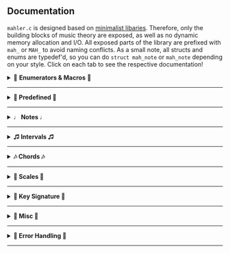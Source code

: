 ## Documentation

```mahler.c``` is designed based on [minimalist libaries](https://nullprogram.com/blog/2018/06/10/). Therefore, only the building blocks of music theory are exposed, as well as no dynamic memory allocation and I/O. All exposed parts of the library are prefixed with ```mah_``` or ```MAH_``` to avoid naming conflicts. As a small note, all structs and enums are typedef'd, so you can do ```struct mah_note``` or ```mah_note``` depending on your style. Click on each tab to see the respective documentation!

<details>
  <summary>🎷 <b>Enumerators & Macros</b> 🎷</summary>
  
#### MAH_CHORD_LIST_DEFAULT
```C
#define MAH_CHORD_LIST_DEFAULT NULL
```
Macro to use default chord list in ```mah_return_chord```

---

#### MAH_SCALE_LIST_DEFAULT
```C
#define MAH_SCALE_LIST_DEFAULT NULL
```
Macro to use default chord list in ```mah_return_scale```

---

#### MAH_DISP_LEN
```C
#define MAH_DISP_LEN 8
```
Macro for default print size you can use for ```mah_write_note()```. The rationale is ```note (1) + max acci (<= 4) + number (<= 99) + null terminating (1)```

---

#### mah_tone

```C
typedef enum mah_tone {
    MAH_C, MAH_D, MAH_E, MAH_F, MAH_G, MAH_A, MAH_B
} mah_tone;
```
```tone``` member ```struct mah_note```. Represents the base tone

---

#### mah_quality

```C
typedef enum mah_quality {
    MAH_MINOR = -1, MAH_MAJOR = 0, MAH_AUGMENTED = 1, MAH_DIMINISHED = -2, MAH_PERFECT = 3
} mah_quality;
```
```quality``` member of ```struct mah_interval```. Represents the interval quality

---

#### mah_acci

```C
typedef enum mah_acci {
    MAH_DBFLAT = -2, MAH_FLAT = -1, MAH_NATURAL = 0, MAH_SHARP = 1, MAH_DBSHARP = 2
} mah_acci;
```
```acci``` member of ```struct mah_note```. Represents the accidental of note

---

#### mah_scale_type

```C
typedef enum mah_scale_type {
    MAH_ASCEND, MAH_DESCEND, MAH_FULL
} mah_scale_type;
```
```mode``` parameter of ```mah_get_scale()```. Determines whether it is ascending, descending, or full (both). Scales include 8th degree, and in ```SCALE_FULL``` it is doubled

---

#### mah_key_type

```C
typedef enum mah_key_type {
    MAHLER_MAJOR_KEY, MAHLER_MINOR_KEY
} mah_key_type;
```
```type``` parameter of ```mah_get_key_sig()``` and ```mah_return_key_sig()```. Type of key signature

---

#### mah_error

```C
typedef enum mah_error {
    MAH_ERROR_NONE,
    MAH_ERROR_INVALID_QUAL, MAH_ERROR_INVALID_INTER, MAH_ERROR_INVALID_INVERSION, MAH_ERROR_INVALID_PRINT_NOTE,
    MAH_ERROR_OVERFLOW_PRINT_NOTE, MAH_ERROR_OVERFLOW_SCALE_RETURN, MAH_ERROR_OVERFLOW_CHORD_RETURN
} mah_error;
```
For reference only. See [Error Handling](#err).

</details>

---

<details>
  <summary><b>🎸 Predefined 🎸</b></n></summary>

#### Predefined Scales

| Name  | Type | 
| ------------- | ------------- | 
| ```MAH_MAJOR_SCALE```|           Major Scale |
| ```MAH_NATURAL_MIN_SCALE```|     Natural Minor Scale |
| ```MAH_HARMONIC_MIN_SCALE```|    Harmonic Minor Scale |
| ```MAH_MELODIC_MIN_SCALE```|     Melodic Minor Scale |
| ```MAH_PENTATONIC_MAJ_SCALE```|  Major Pentatonic Scale |
| ```MAH_PENTATONIC_MIN_SCALE```|  Minor Pentatonic Scale |
| ```MAH_BLUES_SCALE```|          Blues Scale (hexatonic) |
| ```MAH_WHOLE_TONE_SCALE```|      Whole Tone Scale |
| ```MAH_OCTATONIC_HALF_SCALE```|  Octatonic Scale (starting with half tone) |
| ```MAH_OCTATONIC_WHOLE_SCALE```| Octatonic Scale (starting with whole tone) |

---

#### Predefined Chords

| Name  | Type | 
| ------------- | ------------- | 
| ```MAH_MAJOR_TRIAD```|           Major Triad |
| ```MAH_MINOR_TRIAD```|           Minor Triad |
| ```MAH_AUGMENTED_TRIAD```|       Augmented Triad |
| ```MAH_DIMINISHED_TRIAD```|      Diminished Triad |
| ```MAH_DIMINISHED_7```|          Diminished 7th |
| ```MAH_HALF_DIMINISHED_7```|     Half Diminished 7th |
| ```MAH_MINOR_7```|               Minor 7th |
| ```MAH_MAJOR_7```|             Major 7th |
| ```MAH_DOMINANT_7```|           Dominant 7th |


---

#### Predefined Chord List

Contains :
```C

MAH_MAJOR_TRIAD,
MAH_MINOR_TRIAD,
MAH_AUGMENTED_TRIAD,
MAH_DIMINISHED_TRIAD,
MAH_DIMINISHED_7,
MAH_DOMINANT_7

```

---

#### Predefined Scale List

Contains :
```C

MAH_MAJOR_SCALE,
MAH_NATURAL_MIN_SCALE,
MAH_HARMONIC_MIN_SCALE,
MAH_MELODIC_MIN_SCALE

```
</details>

---

<details>
  <summary><b>♩ Notes ♩</b></n></summary>
  
#### mah_note

```C
typedef struct mah_note {
    enum mah_tone tone
    int           acci;
    int           pitch;
} mah_note;
```
A note in scientific pitch notation.

* **tone** : base tone
* **acci** : accidental (eg, G+ is 1 and G- is -2)
* **pitch** : octave the note resides in
</details>

---

<details>
  <summary><b>♫ Intervals ♫</b></n></summary>
  
#### mah_interval

```C
typedef struct mah_interval {
    int              steps;
    enum mah_quality qual;
} mah_interval;
```
An interval.

* **steps** : interval length that must be ```>= than 1```
* **quality** : interval quality

---

#### mah_get_inter()

```C
struct mah_note mah_get_inter(struct mah_note note, struct mah_interval interval, enum mah_error* err)
```
Returns the destination note of ```interval``` starting from ```note```. Accepts both simple and compound intervals. If the given interval is an invalid quality (ie, non-perfect intervals with perfect quality, or perfect intervals with major or minor quality), then the ```err``` is set to ```MAH_ERROR_INVALID_QUAL```. If the length is not ```>= 1```, it is set to ```MAH_ERROR_INVALID_RANGE```.

---

#### mah_return_inter()

```C
struct mah_interval mah_return_inter(struct mah_note note_a, struct mah_note const note_b, enum mah_error* err)
```
Given two notes, returns the interval between them assuming ```note_a``` is the starting point to ```note_b```. If the resulting interval has an invalid quality, then the ```err``` is set to ```MAH_ERROR_INVALID_INTER```. If it is not ```>= 1```, ```err``` is set to ```MAH_ERROR_INVALID_RANGE```.

</details>

---

<details>
  <summary><b>🎶 Chords 🎶</b></n></summary>
  
#### Chord
```C
typedef struct mah_chord {
    int                       size;
    int                       inv;
    struct mah_note* restrict base;
    struct mah_note* restrict notes;
} mah_chord;
```
A chord.

* **size** : number of chord notes
* **inversion** : current inversion
* **base** : root inversion chord notes
* **notes** : current inversion chord notes specified in ```inversion```

---

#### mah_chord_base
```C
typedef struct mah_chord_base {
    char const*          name;
    int                  size;
    struct mah_interval* steps;
} mah_chord_base;
```
Types of chords to be used in chord functions. A number of common types have been pre-defined, but you make make your own if you wish (see Predefined).

* **name** : name of chord base
* **size** : size of chord
* **steps** : intervals between *each note* (ie, ```G -> B -> D``` is a major 3rd, then a minor 3rd)

---

#### mah_chord_result
```C
typedef struct mah_chord_result {
    struct mah_note              key;
    struct mah_chord_base const* chord;
} mah_chord_result;
```
Entry of result from ```mah_return_chord()```

* **key** : chord base note
* **chord** : pointer to mah_chord_base from list

---

#### mah_chord_result_list
```C
typedef struct mah_chord_result_list {
    int                      max;
    int                      size;
    struct mah_chord_result* results;
} mah_chord_result_list;
```
Passed to ```mah_return_chord``` containing results.

* **max** : maximum size of ```results```
* **size** : number of entries in ```results```
* **results** : pointer to mah_chord_result array with matching chords

---

#### mah_chord_check
```C
typedef struct mah_chord_check {
    struct mah_chord_base const** pos;
    int                           size;
    struct mah_note* restrict     base;
    struct mah_note* restrict     notes;
    bool                          semi[SIZE_CHROMATIC];
} mah_chord_check;
```
Passed to ```mah_return_chord()``` for possible chord list

* **pos** : array of bases to check
* **size** : number of bases inside ```pos```
* **base** : array of ```struct mah_note``` big enough to hold the largest chord. Cannot be the same pointer as ```notes```
* **notes** : array of ```struct mah_note``` big enough to hold the largest chord. Cannot be the same pointer as ```base```
* **semi** : internal use only

---

#### mah_get_chord()

```C
struct mah_chord mah_get_chord(struct mah_note root, struct mah_chord_base const* type, struct mah_note* restrict base, struct mah_note* restrict notes, enum mah_error* err)
```
Returns a ```struct mah_chord``` with root ```root``` and type ```type```. You must provide two arrays of ```struct mah_note``` : ```base``` is for the root inversion chord (ie ```G7 is G B D F```) and ```notes``` is for the current inversion (ie ```B D F G```) specified in ```inv```. Returns error in ```err``` if the ```type``` contains invalid intervals.

---

#### mah_return_chord()

```C
void mah_return_chord(struct mah_note const notes[], int num, struct mah_chord_result_list* list, struct mah_chord_check* custom, enum mah_error* err)
```
Populates the ```results``` member of ```list``` with the potential chords containing every note in ```notes``` . ```num``` is the number of entries in ```notes```. The ```pitch``` of each ```struct mah_chord_result``` note is 0. Defining ```custom``` will check for chords specified in ```struct chord_list```. Set to ```MAH_CHORD_LIST_DEFAULT``` if you would like to use the predefined chord list (see Predefined). Returned results include enharmonic results (eg, Bb+ triad is also A#+ triad). If there are more possible chords than ```max``` member of ```list```, the ```err``` is set to ```MAH_ERROR_OVERFLOW_CHORD_RETURN```. This function tests for chords up to one accidental (eg, flat, natural, and sharp).

---

#### mah_invert_chord()

```C
void mah_invert_chord(struct mah_chord* chord, int inv, enum mah_error* err)
```
Inverts the ```notes``` member of ```chord``` to the ```inversion```th inversion. ```base``` is left unaltered. An inversion of 0 is considered the root inversion. Any invalid inversions will set the last error to ```MAH_ERROR_INVALID_INVERSION```.

</details>

---

<details>
  <summary><b>🎹 Scales 🎹</b></n></summary>

#### mah_scale
```C
typedef struct mah_scale {
    int                 size;
    enum mah_scale_type type;
    struct mah_note*    notes;
} mah_scale;
```
A scale.

* **size** : number of scale notes
* **type** : type of chord
* **notes** : scale notes

---

#### mah_scale_base
```C
typedef struct mah_scale_base {
    char const*          name;
    int                  size;
    struct mah_interval* steps;
} mah_scale_base;
 ```
 Types of scale to be used in scale functions. A number of common types have been pre-defined, but you make make your own if you wish (see Predefined).

* **name** : name of scale base
* **size** : size of chord
* **steps** : intervals between *each note* (eg, ```G -> B -> D``` is a major 3rd, then a minor 3rd)

#### mah_scale_result
```C
typedef struct mah_scale_result {
    struct mah_note              key;
    struct mah_scale_base const* scale;
} mah_scale_result;
```
Entry of result from ```mah_return_scale()```

* **key** : scale base note
* **scale** : pointer to mah_scale_base from list

---

#### mah_scale_result_list
```C
typedef struct mah_scale_result_list {
    int                  max;
    int                  size;
    struct scale_result* results;
} mah_scale_result_list;
```
Passed to ```mah_return_scale()``` containing results.

* **max** : maximum size of ```results```
* **size** : number of entries in ```results```
* **results** : pointer to mah_scale_result array with matching chords

---

#### mah_scale_check
```C
typedef struct mah_scale_check {
    struct mah_scale_base const** pos;
    int                           size;
    struct mah_note*              notes;
    bool                          semi[SIZE_CHROMATIC];
} mah_scale_check;
```
Passeed to ```mah_return_scale()``` with possible chord list

* **pos** : array of bases to check
* **size** : number of bases inside ```pos```
* **notes** : array of ```struct mah_note``` big enough to hold the largest scale
* **semi** : internal use only

---

#### mah_get_scale()

```C
struct mah_scale mah_get_scale(struct mah_note start, struct mah_scale_base const* type, struct mah_note notes[], enum mah_scale_type mode, enum mah_error* err)
```
Returns a ```type``` scale starting on ```start```. ```notes``` contains the notes of the scale, hence the size must be >= the size member of ```type```. As well, a ```mode``` of ```MAH_FULL``` doubles the size requirement (ie, if it was 8, ```MAH_FULL``` would be 16). Returns error in ```err``` if the ```type``` contains invalid intervals.

---

#### mah_return_scale()

```C
void mah_return_scale(struct mah_note const notes[], int num, struct mah_scale_result_list* list, struct mah_scale_check* custom, enum mah_error* err)
```
Identical to ```mah_return_chord()```, but for scales.

</details>

---

<details>
  <summary><b>🎼 Key Signature 🎼</b></n></summary>
  
#### mah_key_sig

```C
typedef struct mah_key_sig {
    enum mah_key_type type;
    int               alter;
    int               size;
    struct mah_note   key;
    struct mah_note   notes[7];
} mah_key_sig;
```

A key signature.

* **type** : major or minor
* **alter** : sum of the accidentals in the key (eg, G+ is 1 and G- is -2)
* **size** : number of accidentals in the key (eg, G+ is 1 and G- is 2)
* **key** : key note
* **notes** : key signature notes

---

#### mah_get_key_sig()

```C
struct mah_key_sig mah_get_key_sig(struct mah_note key, enum mah_key_type type)
```
Returns a ```struct mah_key_sig``` base on ```key``` with type ```type```. All functions support theoritical keys (eg D#+).

---

#### mah_return_key_sig()

```C
struct mah_key_sig mah_return_key_sig(int alter, enum mah_key_type type)
```
Returns a ```struct mah_key_sig``` based on ```type``` and ```alter``` which contains the number of accidentals in the key. Positive is sharp; negative is flat (ie 3 -> A+).

---

#### mah_get_key_relative()

```C
struct mah_key_sig mah_get_key_relative(struct mah_key_sig const* key)
```
Returns the relative major/minor of the given key.

---

#### mah_query_acci()

```C
int mah_query_acci(struct mah_key_sig const* key, enum mah_tone note)
```
Returns the accidental of the given ```note``` based on ```key```. Note that this is not a ```struct mah_note``` but the tone, of type ```enum mah_tone```.

</details>

---

<details>
  <summary><b>🥁 Misc 🥁</b></n></summary>
  
#### mah_write_note()

```C
char* mah_write_note(struct mah_note const note, char buf[], size_t size, enum mah_error* err)
```
This returns the buffer with ```note``` in text up to 4 accidentals (ie, ````bbbb -> ####````). If ```acci``` exceeds that range or the ```note``` member is invalid, the ```err``` is set to ```MAH_ERROR_INVALID_PRINT_NOTE```. If the given buffer is not large enough, the ```err``` is set to ```MAH_ERROR_OVERFLOW_PRINT_NOTE```.

---

#### mah_is_enharmonic()

```C
bool mah_is_enharmonic(struct mah_note note_a, struct mah_note note_b)
```
This returns ```true``` if enharmonic, ```false``` if not. Identical notes are considered enharmonic.

</details>

---

<details>
  <summary><b>🎻 Error Handling 🎻</b></n></summary>
  
  <br>
  
If a function encounters one of the defined errors, it will return an zeroed struct if applicable, or an empty string in the case of ```mah_write_note()```. These functions take in an ```err``` variable, which will contain the error. You can pass in ```NULL``` if do not need any error checking. A description of the error can be displayed by passing the error to ```mah_get_error```.

#### mah_get_error()

```
char const* mah_get_error(enum MahlerError err)
```
Returns a string containing details of ```err```. Read each function blurb for their specific errors.

</details>

---





